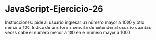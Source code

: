 # JavaScript-Ejercicio-26
Instrucciones: pide al usuario ingresar un número mayor a 1000 y otro menor a 100. Indica de una forma sencilla de entender al usuario cuantas veces cabe el número menor a 100 en el número mayor a 1000
